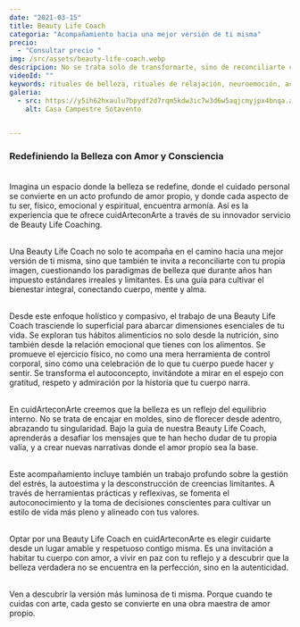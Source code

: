 ```yaml
---
date: "2021-03-15"
title: Beauty Life Coach
categoria: "Acompañamiento hacia una mejor versión de ti misma"
precio:
  - "Consultar precio " 
img: /src/assets/beauty-life-coach.webp
descripcion: No se trata solo de transformarte, sino de reconciliarte con el espejo. De la mano de una Beauty Life Coach, aprenderás que la belleza no es una prisión de estereotipos, sino un camino de amor propio, aceptación y libertad.
videoId: ""
keywords: rituales de belleza, rituales de relajación, neuroemoción, acompañamiento, rituales energéticos, nutricionista, guia alimentaria, ejercicio físico, masajes, asesoramiento de imagen, neurolingüística, tratamientos faciales, tratamientos corporales
galeria:
  - src: https://y5ih62hxaulu7bpydf2d7rqm5kdw3ic7w3d6w5aqjcmyjpx4bnqa.arweave.net/x1B_aPcFF0-F-Bl0P8YM6odtoF-2x-t0EEiZhL78C2A
    alt: Casa Campestre Sotavento

  
---
```


### Redefiniendo la Belleza con Amor y Consciencia <br><br>

Imagina un espacio donde la belleza se redefine, donde el cuidado personal se convierte en un acto profundo de amor propio, y donde cada aspecto de tu ser, físico, emocional y espiritual, encuentra armonía. Así es la experiencia que te ofrece cuidArteconArte a través de su innovador servicio de Beauty Life Coaching. <br><br>

Una Beauty Life Coach no solo te acompaña en el camino hacia una mejor versión de ti misma, sino que también te invita a reconciliarte con tu propia imagen, cuestionando los paradigmas de belleza que durante años han impuesto estándares irreales y limitantes. Es una guía para cultivar el bienestar integral, conectando cuerpo, mente y alma. <br><br>

Desde este enfoque holístico y compasivo, el trabajo de una Beauty Life Coach trasciende lo superficial para abarcar dimensiones esenciales de tu vida. Se exploran tus hábitos alimenticios no solo desde la nutrición, sino también desde la relación emocional que tienes con los alimentos. Se promueve el ejercicio físico, no como una mera herramienta de control corporal, sino como una celebración de lo que tu cuerpo puede hacer y sentir. Se transforma el autoconcepto, invitándote a mirar en el espejo con gratitud, respeto y admiración por la historia que tu cuerpo narra. <br><br>

En cuidArteconArte creemos que la belleza es un reflejo del equilibrio interno. No se trata de encajar en moldes, sino de florecer desde adentro, abrazando tu singularidad. Bajo la guía de nuestra Beauty Life Coach, aprenderás a desafiar los mensajes que te han hecho dudar de tu propia valía, y a crear nuevas narrativas donde el amor propio sea la base. <br><br>

Este acompañamiento incluye también un trabajo profundo sobre la gestión del estrés, la autoestima y la desconstrucción de creencias limitantes. A través de herramientas prácticas y reflexivas, se fomenta el autoconocimiento y la toma de decisiones conscientes para cultivar un estilo de vida más pleno y alineado con tus valores. <br><br>

Optar por una Beauty Life Coach en cuidArteconArte es elegir cuidarte desde un lugar amable y respetuoso contigo misma. Es una invitación a habitar tu cuerpo con amor, a vivir en paz con tu reflejo y a descubrir que la belleza verdadera no se encuentra en la perfección, sino en la autenticidad. <br><br>

Ven a descubrir la versión más luminosa de ti misma. Porque cuando te cuidas con arte, cada gesto se convierte en una obra maestra de amor propio. <br><br>
